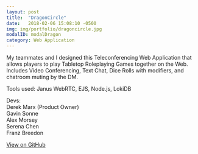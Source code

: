 ```yaml
---
layout: post
title:  "DragonCircle"
date:   2018-02-06 15:08:10 -0500
img: img/portfolio/dragoncircle.jpg
modalID: modalDragon
category: Web Application
---
```


My teammates and I designed this Teleconferencing Web Application that allows players to play Tabletop Roleplaying Games together on the Web. Includes Video Conferencing, Text Chat, Dice Rolls with modifiers, and chatroom muting by the DM.

Tools used: Janus WebRTC, EJS, Node.js, LokiDB

Devs:  
Derek Marx (Product Owner)  
Gavin Sonne  
Alex Morsey  
Serena Chen  
Franz Breedon

[View on GitHub](//github.com/neuroslice/dragoncircle)